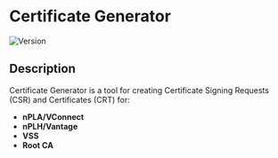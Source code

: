# Certificate Generator
![Version](https://img.shields.io/badge/version-1.0.2-green.svg)

## Description

Certificate Generator is a tool for creating Certificate Signing Requests (CSR) and Certificates (CRT) for:

- **nPLA/VConnect**
- **nPLH/Vantage**
- **VSS**
- **Root CA**